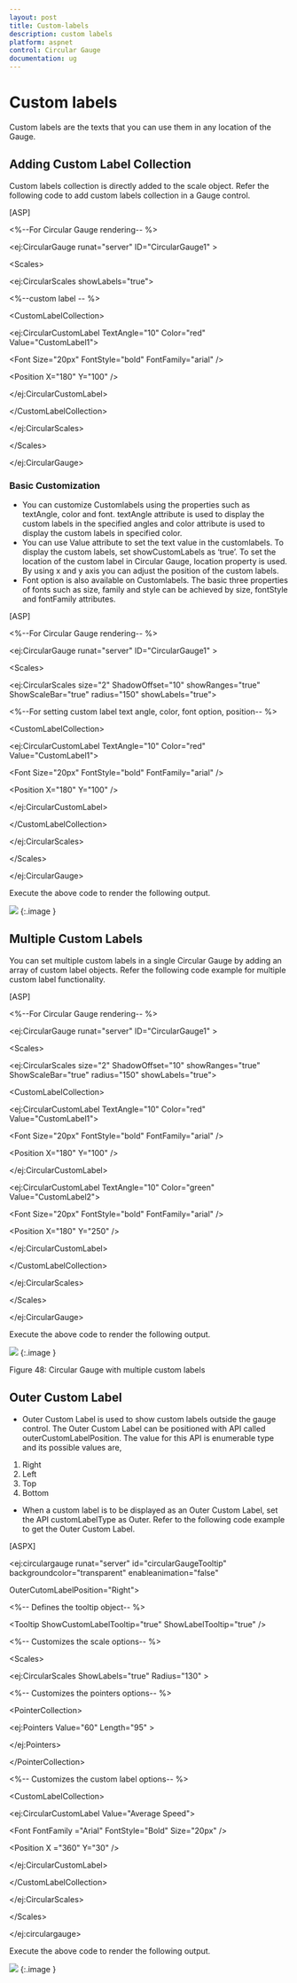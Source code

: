 ```yaml
---
layout: post
title: Custom-labels
description: custom labels
platform: aspnet
control: Circular Gauge
documentation: ug
---
```


# Custom labels

Custom labels are the texts that you can use them in any location of the Gauge.



## Adding Custom Label Collection

Custom labels collection is directly added to the scale object. Refer the following code to add custom labels collection in a Gauge control.



[ASP]


&lt;%--For Circular Gauge rendering-- %&gt;

&lt;ej:CircularGauge runat="server" ID="CircularGauge1"  &gt;

&lt;Scales&gt;

&lt;ej:CircularScales showLabels="true"&gt;

&lt;%--custom label -- %&gt;

&lt;CustomLabelCollection&gt;

&lt;ej:CircularCustomLabel TextAngle="10" Color="red" Value="CustomLabel1"&gt;

&lt;Font Size="20px" FontStyle="bold" FontFamily="arial" /&gt;

&lt;Position X="180" Y="100" /&gt;

&lt;/ej:CircularCustomLabel&gt;

&lt;/CustomLabelCollection&gt;

&lt;/ej:CircularScales&gt;

&lt;/Scales&gt;

&lt;/ej:CircularGauge&gt;

### Basic Customization

* You can customize Customlabels using the properties such as textAngle, color and font. textAngle attribute is used to display the custom labels in the specified angles and color attribute is used to display the custom labels in specified color. 
* You can use Value attribute to set the text value in the customlabels. To display the custom labels, set showCustomLabels as ‘true’. To set the location of the custom label in Circular Gauge, location property is used. By using x and y axis you can adjust the position of the custom labels.
* Font option is also available on  Customlabels. The basic three properties of fonts such as size, family and style can be achieved by size, fontStyle and fontFamily attributes. 




[ASP]

&lt;%--For Circular Gauge rendering-- %&gt;

&lt;ej:CircularGauge runat="server" ID="CircularGauge1"  &gt;

&lt;Scales&gt;

&lt;ej:CircularScales size="2" ShadowOffset="10" showRanges="true" ShowScaleBar="true" radius="150" showLabels="true"&gt;

&lt;%--For setting custom label text angle, color, font option, position-- %&gt;

&lt;CustomLabelCollection&gt;

&lt;ej:CircularCustomLabel TextAngle="10" Color="red" Value="CustomLabel1"&gt;

&lt;Font Size="20px" FontStyle="bold" FontFamily="arial" /&gt;

&lt;Position X="180" Y="100" /&gt;

&lt;/ej:CircularCustomLabel&gt;

&lt;/CustomLabelCollection&gt;

&lt;/ej:CircularScales&gt;

&lt;/Scales&gt;

&lt;/ej:CircularGauge&gt;



Execute the above code to render the following output.



 ![](Custom-labels_images/Custom-labels_img1.png)
{:.image }






## Multiple Custom Labels

You can set multiple custom labels in a single Circular Gauge by adding an array of custom label objects. Refer the following code example for multiple custom label functionality.





[ASP]



&lt;%--For Circular Gauge rendering-- %&gt;

&lt;ej:CircularGauge runat="server" ID="CircularGauge1"  &gt;

&lt;Scales&gt;

&lt;ej:CircularScales size="2" ShadowOffset="10" showRanges="true" ShowScaleBar="true" radius="150" showLabels="true"&gt;

&lt;CustomLabelCollection&gt;

&lt;ej:CircularCustomLabel TextAngle="10" Color="red" Value="CustomLabel1"&gt;

&lt;Font Size="20px" FontStyle="bold" FontFamily="arial" /&gt;

&lt;Position X="180" Y="100" /&gt;

&lt;/ej:CircularCustomLabel&gt;

&lt;ej:CircularCustomLabel TextAngle="10" Color="green" Value="CustomLabel2"&gt;

&lt;Font Size="20px" FontStyle="bold" FontFamily="arial" /&gt;

&lt;Position X="180" Y="250" /&gt;

&lt;/ej:CircularCustomLabel&gt;



&lt;/CustomLabelCollection&gt;

&lt;/ej:CircularScales&gt;

&lt;/Scales&gt;

&lt;/ej:CircularGauge&gt;



Execute the above code to render the following output.

 ![](Custom-labels_images/Custom-labels_img2.png)
{:.image }


Figure 48: Circular Gauge with multiple custom labels





## Outer Custom Label

* Outer Custom Label is used to show custom labels outside the gauge control. The Outer Custom Label can be positioned with API called outerCustomLabelPosition. The value for this API is enumerable type and its possible values are,
1. Right
2. Left
3. Top
4. Bottom
* When a custom label is to be displayed as an Outer Custom Label, set the API customLabelType as Outer. Refer to the following code example to get the Outer Custom Label.





[ASPX]



<ej:circulargauge runat="server" id="circularGaugeTooltip" backgroundcolor="transparent" enableanimation="false"

OuterCutomLabelPosition="Right">



&lt;%-- Defines the tooltip object-- %&gt;

&lt;Tooltip ShowCustomLabelTooltip="true" ShowLabelTooltip="true" /&gt;



&lt;%-- Customizes the scale options-- %&gt;

&lt;Scales&gt;

&lt;ej:CircularScales ShowLabels="true" Radius="130" &gt;



&lt;%-- Customizes the pointers options-- %&gt;

&lt;PointerCollection&gt;

&lt;ej:Pointers Value="60" Length="95" &gt;

&lt;/ej:Pointers&gt;

&lt;/PointerCollection&gt;



&lt;%-- Customizes the custom label options-- %&gt;

&lt;CustomLabelCollection&gt;

&lt;ej:CircularCustomLabel Value="Average Speed"&gt;

&lt;Font FontFamily ="Arial" FontStyle="Bold" Size="20px" /&gt;

&lt;Position X ="360" Y="30" /&gt;





&lt;/ej:CircularCustomLabel&gt;

&lt;/CustomLabelCollection&gt;

&lt;/ej:CircularScales&gt;

&lt;/Scales&gt;

&lt;/ej:circulargauge&gt;



Execute the above code to render the following output.

 ![](Custom-labels_images/Custom-labels_img3.png)
{:.image }




